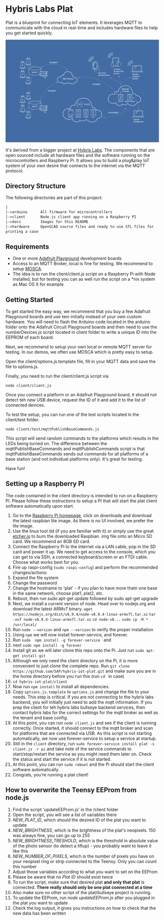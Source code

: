 # Hybris Labs Plat
Plat is a blueprint for connecting IoT elements. It leverages MQTT to communicate with the cloud in real-time and includes hardware files to help you get started quickly.

![Bullseye Architecture](./docs/plat_bullseye_architecture.png)

It's derived from a bigger project at [Hybris Labs](http://labs.hybris.com/tag/bullseye/). The components that are open sourced include all hardware files and the software running on the microcontrollers and Raspberry Pi. It allows you to build a plug&play IoT system of your own desire that connects to the internet via the MQTT protocol.

## Directory Structure
The following directories are part of this project:

	|
	|->arduino		All firmware for microcontrollers	
	|->client		Node.js client app running on a Raspberry PI
	|->docs			Images for this README
	|->hardware		OpenSCAD source files and ready to use STL files for printing a case
	
## Requirements
- One or more [Adafruit Playground](https://www.adafruit.com/products/3000) development boards
- Access to an MQTT Broker, local is fine for testing. We recommend to setup [MOSCA](https://github.com/mcollina/mosca).
- The idea is to run the client/client.js script on a Raspberry Pi with Node installed, but for testing you can as well run the script on a *nix system as Mac OS X for example
	
## Getting Started

To get started the easy way, we recommend that you buy a few Adafruit Playground boards and use tem initially instead of your own custom hardware. You will need to flash the Arduino code located in the arduino folder onto the Adafruit Circuit Playground boards and then need to use the numberDevices.js script located in client folder to write a unique ID into the EEPROM of each board.

Next, we recommend to setup your own local or remote MQTT server for testing. In our demos, we often use MOSCA which is pretty easy to setup. 

Open the client/options.js.template file, fill in your MQTT data and save the file to options.js.

Finally, you need to run the client/client.js script via 
	
	node client/client.js
	
Once you connect a platform or an Adafruit Playground board, it should not detect teh new USB device, request the ID of it and add it to the list of connected devices.

To test the setup, you can run one of the test scripts located in the client/test folder. 

	node client/test/mqttPublishBaseCommands.js 
	
This script will send random commands to the platforms which results in the LEDs being turned on. The difference between the mqttPublishBaseCommands and mqttPublishCommands script is that mqttPublishBaseCommands sends out commands for all platforms of a base station (and not individual platforms only). It's great for testing.

Have fun!


## Setting up a Raspberry PI 
The code contained in the client directory is intended to run on a Raspberry PI. Please follow these instructions to setup a PI that will start the plat client software automatically upon start.

1. Go to the [Raspberry Pi homepage](https://www.raspberrypi.org/downloads/raspbian/), click on downloads and download the latest raspbian lite image. As there is no UI involved, we prefer the lite image.
2. Use the linux tool dd (if you are familiar with it) or simply use the great [etcher.io](https://etcher.io/) to burn the downloaded Raspbian .img file onto an Micro SD card. We recommend an 8GB SD card.
3. Connect the Raspberry Pi to the internet via a LAN cable, pop in the SD card and power it up. We need to get access to the console, which you can get to via SSH, a connected keyboard/screen or an FTDI cable. Choose what works best for you. 
4. Fire up raspi-config (`sudo raspi-config`) and perform the recommended changes/actions:
  1. Expand the file system
  2. Change the password
  3. Change the hostname to 'plat' - if you plan to have more thatn one base in the same network, choose plat1, plat2, etc.
5. Reboot, then run sudo apt-get update followed by sudo apt-get upgrade
6. Next, we install a current version of node. Head over to nodejs.org and download the latest ARMv7 binary. 
`wget https://nodejs.org/dist/v6.9.4/node-v6.9.4-linux-armv7l.tar.xz` 
`tar -xvf node-v6.9.4-linux-armv7l.tar.xz`
`cd node-v6...` 
`sudo cp -R * /usr/local/`
7. Run `node --version` and `npm --version` to verify the proper installation
8. Using `npm` we will now install forever-service, and forever.
  1. Run `sudo  npm install -g forever-service ` and
  2. next `sudo npm install -g forever`
9. Install git as we will later clone this repo onto the Pi. Just run `sudo apt-get install git`
10. Although we only need the client directory on the Pi, it is more convenient to just clone the complete repo. Run `git clone https://github.com/SAP/hybris-iot-plat.git` and make sure you are in the home directory before you run this (run `cd ` in case)
11. `cd hybris-iot-plat/client`
12. Now run `npm install` to install all dependencies.
13. Copy `options.js.template` to `options.js` and change the file to your needs. This step is critical. If you are not connecting to the hybris labs backend, you will initially just need to add the mqtt information. If you prep the client for teh hybris labs bullseye backend services, then contact hybris labs for the correct settings for the mqtt broker as well as the tenant and base config.
14. At this point, you can run `node client.js` and see if the client is running correctly. Once started, it should connect to the mqtt broker and scan for platforms that are connected via USB. As this script is not starting automatically, we now use forever-service to setup a service at startup.
15. Still in the `client` directory, run `sudo forever-service install plat -s client.js -r pi` and take note of the service commands to start/stop/restart the service as you might need them later on. Check the status and start the service if it is not started.
16. At this point, you can run `sudo reboot` and the Pi should start the client software automatically.
17. Congrats, you're running a plat client!


## How to overwrite the Teensy EEProm from node.js

1. Find the script 'updateEEProm.js' in the /client folder
2. Open the script, you will see a list of variables there
  1. *NEW_PLAT_ID*, which should the desired ID of the plat you want to update
  2. *NEW_BRIGHTNESS*, which is the brightness of the plat's neopixels. 150 was always fine, you can go up to 255
  3. *NEW_BRIGHTNESS_TRESHOLD*, which is the threshold in absolute value of the photo sensor (to detect a liftup) - you probably want to leave it like this
  4. *NEW_NUMBER_OF_PIXELS*, which is the number of pixels you have on your neopixel ring or strip connected to the Teensy. Only you can count this number
3. Adjust those variables according to what you want to set on the EEProm
4. Please be aware that no *Plat ID* should exist twice
5. To run the script, make sure that desired plat **and only that plat** is connected. **There really should only be one plat connected at a time**
6. Also make sure no other script of the plat/bullseye project is running.
7. To update the EEProm, run *node updateEEProm.js* after you plugged in the plat you want to update
8. Check the log output, it gives you instructions on how to check that the new data has been written
